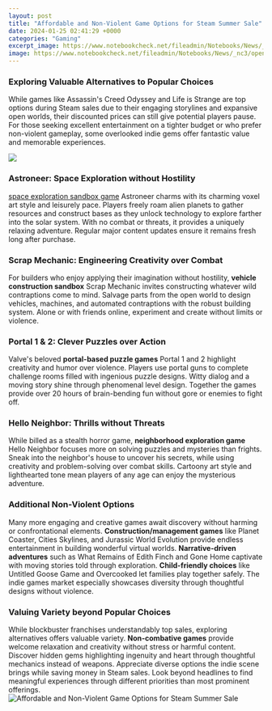 ```yaml
---
layout: post
title: "Affordable and Non-Violent Game Options for Steam Summer Sale"
date: 2024-01-25 02:41:29 +0000
categories: "Gaming"
excerpt_image: https://www.notebookcheck.net/fileadmin/Notebooks/News/_nc3/open_world_steam_summer_sale_2022_teaser.jpg
image: https://www.notebookcheck.net/fileadmin/Notebooks/News/_nc3/open_world_steam_summer_sale_2022_teaser.jpg
---
```


### Exploring Valuable Alternatives to Popular Choices
While games like Assassin's Creed Odyssey and Life is Strange are top options during Steam sales due to their engaging storylines and expansive open worlds, their discounted prices can still give potential players pause. For those seeking excellent entertainment on a tighter budget or who prefer non-violent gameplay, some overlooked indie gems offer fantastic value and memorable experiences.

![](https://sm.ign.com/t/ign_in/screenshot/default/steam_kd57.1280.jpg)
### Astroneer: Space Exploration without Hostility 
[space exploration sandbox game](https://store.fi.io.vn/womens-girl-moldovan-moldova-flag-unicorn-women-2) Astroneer charms with its charming voxel art style and leisurely pace. Players freely roam alien planets to gather resources and construct bases as they unlock technology to explore farther into the solar system. With no combat or threats, it provides a uniquely relaxing adventure. Regular major content updates ensure it remains fresh long after purchase.
### Scrap Mechanic: Engineering Creativity over Combat
For builders who enjoy applying their imagination without hostility, **vehicle construction sandbox** Scrap Mechanic invites constructing whatever wild contraptions come to mind. Salvage parts from the open world to design vehicles, machines, and automated contraptions with the robust building system. Alone or with friends online, experiment and create without limits or violence.
### Portal 1 & 2: Clever Puzzles over Action 
Valve's beloved **portal-based puzzle games** Portal 1 and 2 highlight creativity and humor over violence. Players use portal guns to complete challenge rooms filled with ingenious puzzle designs. Witty dialog and a moving story shine through phenomenal level design. Together the games provide over 20 hours of brain-bending fun without gore or enemies to fight off.
### Hello Neighbor: Thrills without Threats
While billed as a stealth horror game, **neighborhood exploration game** Hello Neighbor focuses more on solving puzzles and mysteries than frights. Sneak into the neighbor's house to uncover his secrets, while using creativity and problem-solving over combat skills. Cartoony art style and lighthearted tone mean players of any age can enjoy the mysterious adventure.
### Additional Non-Violent Options 
Many more engaging and creative games await discovery without harming or confrontational elements. **Construction/management games** like Planet Coaster, Cities Skylines, and Jurassic World Evolution provide endless entertainment in building wonderful virtual worlds. **Narrative-driven adventures** such as What Remains of Edith Finch and Gone Home captivate with moving stories told through exploration. **Child-friendly choices** like Untitled Goose Game and Overcooked let families play together safely. The indie games market especially showcases diversity through thoughtful designs without violence.
### Valuing Variety beyond Popular Choices
While blockbuster franchises understandably top sales, exploring alternatives offers valuable variety. **Non-combative games** provide welcome relaxation and creativity without stress or harmful content. Discover hidden gems highlighting ingenuity and heart through thoughtful mechanics instead of weapons. Appreciate diverse options the indie scene brings while saving money in Steam sales. Look beyond headlines to find meaningful experiences through different priorities than most prominent offerings.
![Affordable and Non-Violent Game Options for Steam Summer Sale](https://www.notebookcheck.net/fileadmin/Notebooks/News/_nc3/open_world_steam_summer_sale_2022_teaser.jpg)
